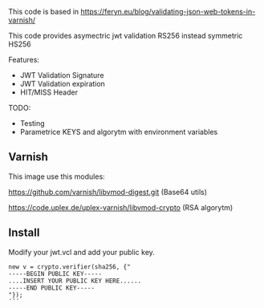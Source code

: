 
This code is based in https://feryn.eu/blog/validating-json-web-tokens-in-varnish/

This code provides asymectric jwt validation RS256 instead symmetric HS256  

Features:

 - JWT Validation Signature
 - JWT Validation expiration
 - HIT/MISS Header

TODO:

 - Testing
 - Parametrice KEYS and algorytm with environment variables


Varnish
---

This image use this modules:

https://github.com/varnish/libvmod-digest.git  (Base64 utils)

https://code.uplex.de/uplex-varnish/libvmod-crypto (RSA algorytm)


Install
---

Modify your jwt.vcl and add your public key.

```
new v = crypto.verifier(sha256, {"
-----BEGIN PUBLIC KEY-----
....INSERT YOUR PUBLIC KEY HERE......
-----END PUBLIC KEY-----
"});
´´´
